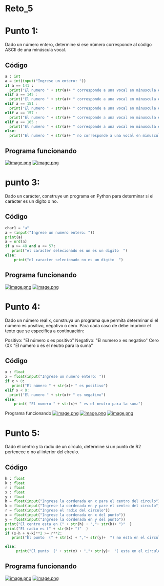 # Reto_5
# Punto 1:
Dado un número entero, determine si ese número corresponde al código ASCII de una minúscula vocal.
## Código
```python
a : int
a = int(input("Ingrese un entero: ")) 
if a == 141 :
  print("El numero " + str(a)+ " corresponde a una vocal en minuscula del codigo ASCII")
elif a == 145 :
  print("El numero " + str(a)+ " corresponde a una vocal en minuscula del codigo ASCII")
elif a == 151 :
  print("El numero " + str(a)+ " corresponde a una vocal en minuscula del codigo ASCII")
elif a == 157 :
  print("El numero " + str(a)+ " corresponde a una vocal en minuscula del codigo ASCII")
elif a == 165 : 
  print("El numero " + str(a)+ " corresponde a una vocal en minuscula del codigo ASCII")   
else:
  print("El numero " + str(a)+ " no corresponde a una vocal en minuscula del codigo ASCII")

```
## Programa funcionando

[![image.png](https://i.postimg.cc/0jQtHb5w/image.png)](https://postimg.cc/47DbY49f)
[![image.png](https://i.postimg.cc/sD0FyCtz/image.png)](https://postimg.cc/3dpfCV8f)
#  punto 3:
Dado un carácter, construye un programa en Python para determinar si el carácter es un dígito o no.
## Código
```python
char1 = "a"
a = (input("Ingrese un numero entero: "))
print(a)
a = ord(a)
if a >= 48 and a <= 57:
   print("el caracter selecionado es un es un digito  ")
else:
    print("el caracter selecionado no es un digito  ")
```
## Programa funcionando
[![image.png](https://i.postimg.cc/Bv0drc7D/image.png)](https://postimg.cc/G4X7YYCh)
[![image.png](https://i.postimg.cc/GhTV9SZG/image.png)](https://postimg.cc/dLv4xnQV)
# Punto 4:
Dado un número real x, construya un programa que permita determinar si el número es positivo, negativo o cero. Para cada caso de debe imprimir el texto que se especifica a continuación:

Positivo: "El número x es positivo"
Negativo: "El numero x es negativo"
Cero (0): "El numero x es el neutro para la suma"
## Código
```python
x : float
x = float(input("Ingrese un numero entero: "))
if x > 0:
   print("El número " + str(x)+ " es positivo")
elif x < 0:
  print("El numero " + str(x)+ " es negativo")
else:
    print( "El numero " + str(x)+ " es el neutro para la suma")
```
Programa funcionando
[![image.png](https://i.postimg.cc/fTQL1C4N/image.png)](https://postimg.cc/z3p8gnXt)
[![image.png](https://i.postimg.cc/mr1WLxM6/image.png)](https://postimg.cc/NytzDzd1)
[![image.png](https://i.postimg.cc/YSYDDtQk/image.png)](https://postimg.cc/f3WvJnHg)
# Punto 5:
Dado el centro y la radio de un círculo, determine si un punto de R2 pertenece o no al interior del círculo.
## Código
```python
h : float
k : float
r : float
x : float
y : float
h = float(input("Ingrese la cordenada en x para el centro del circulo"))
k = float(input("Ingrese la cordenada en y pare el centro del circulo"))
r = float(input("Ingrese el radio del circulo"))
x = float(input("Ingrese la cordenada en x del punto"))
y = float(input("Ingrese la cordenada en y del punto"))
print("El centro esta en (" + str(h) + ","+ str(k)+ ")"  )
print("El radio es (" + str(k)+ ")"  )
if (x-h + y-k)**2 >= r**2:
   print("El punto  (" + str(x) + ","+ str(y)+  ") no esta en el circulo")

else:
     print("El punto  (" + str(x) + ","+ str(y)+  ") esta en el circulo")
```
## Programa funcionando
[![image.png](https://i.postimg.cc/fLDrpk7Z/image.png)](https://postimg.cc/t1vkVqmm)
[![image.png](https://i.postimg.cc/j5BJCn8Y/image.png)](https://postimg.cc/XGcvzqSs)
